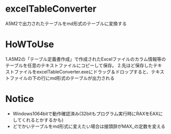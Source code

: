 # excelTableConverter
A5M2で出力されたテーブルをmd形式のテーブルに変換する

# HoWToUse
1.A5M2の「テーブル定義書作成」で作成されたExcelファイルのカラム情報等のテーブルを任意のテキストファイルにコピーして保存。
2.先ほど保存したテキストファイルをexcelTableConverter.exeにドラッグ＆ドロップすると、テキストファイルの下の行にmd形式のテーブルが出力される

# Notice
* Windows1064bitで動作確認済み(32bitもプログラム実行時にRAXをEAXにしてくれるとかするかも)
* どでかいテーブルをmd形式に変えたい場合は接頭辞がMAX_の定数を変える
